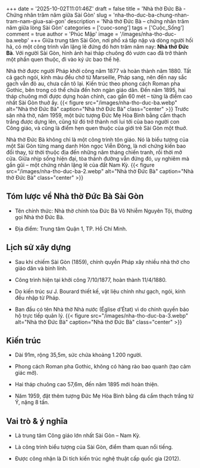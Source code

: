 +++
date = '2025-10-02T11:01:46Z'
draft = false
title = 'Nhà thờ Đức Bà - Chứng nhân trăm năm giữa Sài Gòn'
slug = 'nha-tho-duc-ba-chung-nhan-tram-nam-giua-sai-gon'
description = 'Nhà thờ Đức Bà – chứng nhân trăm năm giữa lòng Sài Gòn'
categories = ['cuoc-song']
tags = ['Cuộc_Sống']
comment = true
author = 'Phúc Mập'
image = '/images/nha-tho-duc-ba.webp'
+++
Giữa trung tâm Sài Gòn, nơi phố xá tấp nập và dòng người hối hả, có một công trình vẫn lặng lẽ đứng đó hơn trăm năm nay: **Nhà thờ Đức Bà**. Với người Sài Gòn, hình ảnh hai tháp chuông đỏ vươn cao đã trở thành một phần quen thuộc, đi vào ký ức bao thế hệ.

Nhà thờ được người Pháp khởi công năm 1877 và hoàn thành năm 1880. Tất cả gạch ngói, kính màu đều chở từ Marseille, Pháp sang, nên đến nay sắc gạch vẫn đỏ au, chưa cần tô lại. Kiến trúc theo phong cách Roman pha Gothic, bên trong có thể chứa đến hơn ngàn giáo dân. Đến năm 1895, hai tháp chuông mới được dựng hoàn chỉnh, cao gần 60 mét – từng là điểm cao nhất Sài Gòn thuở ấy.
{{< figure src="/images/nha-tho-duc-ba.webp" alt="Nhà thờ Đức Bà" caption="Nhà thờ Đức Bà" class="center" >}}
Trước sân nhà thờ, năm 1959, một bức tượng Đức Mẹ Hòa Bình bằng cẩm thạch trắng được dựng lên, cũng từ đó trở thành nơi lui tới của bao người con Công giáo, và cũng là điểm hẹn quen thuộc của giới trẻ Sài Gòn một thuở.

Nhà thờ Đức Bà không chỉ là một công trình tôn giáo. Nó là biểu tượng của một Sài Gòn từng mang danh Hòn ngọc Viễn Đông, là nơi chứng kiến bao đổi thay, từ thời thuộc địa đến những năm tháng chiến tranh, rồi thời mở cửa. Giữa nhịp sống hiện đại, tòa thánh đường vẫn đứng đó, uy nghiêm mà gần gũi – một chứng nhân lặng lẽ của đất Nam Kỳ.
{{< figure src="/images/nha-tho-duc-ba-2.webp" alt="Nhà thờ Đức Bà" caption="Nhà thờ Đức Bà" class="center" >}}
## Tóm lược về Nhà thờ Đức Bà Sài Gòn

- Tên chính thức: Nhà thờ chính tòa Đức Bà Vô Nhiễm Nguyên Tội, thường gọi Nhà thờ Đức Bà.

- Địa điểm: Trung tâm Quận 1, TP. Hồ Chí Minh.

## Lịch sử xây dựng

- Sau khi chiếm Sài Gòn (1859), chính quyền Pháp xây nhiều nhà thờ cho giáo dân và binh lính.

- Công trình hiện tại khởi công 7/10/1877, hoàn thành 11/4/1880.

- Do kiến trúc sư J. Bourard thiết kế, vật liệu chính như gạch, ngói, kính đều nhập từ Pháp.

- Ban đầu có tên Nhà thờ Nhà nước (Église d’État) vì do chính quyền bảo hộ trực tiếp quản lý.
{{< figure src="/images/nha-tho-duc-ba-3.webp" alt="Nhà thờ Đức Bà" caption="Nhà thờ Đức Bà" class="center" >}}

## Kiến trúc

- Dài 91m, rộng 35,5m, sức chứa khoảng 1.200 người.

- Phong cách Roman pha Gothic, không có hàng rào bao quanh (tạo cảm giác mở).

- Hai tháp chuông cao 57,6m, đến năm 1895 mới hoàn thiện.

- Năm 1959, đặt thêm tượng Đức Mẹ Hòa Bình bằng đá cẩm thạch trắng từ Ý, nặng 8 tấn.

## Vai trò & ý nghĩa

- Là trung tâm Công giáo lớn nhất Sài Gòn – Nam Kỳ.

- Là công trình biểu tượng của Sài Gòn, điểm tham quan nổi tiếng.

- Được công nhận là Di tích kiến trúc nghệ thuật cấp quốc gia (2012).